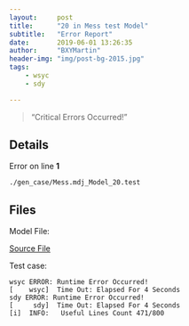 ```yaml
---
layout:     post
title:      "20 in Mess test Model"
subtitle:   "Error Report"
date:       2019-06-01 13:26:35
author:     "BXYMartin"
header-img: "img/post-bg-2015.jpg"
tags:
    - wsyc
    - sdy

---
```


> “Critical Errors Occurred!”


## Details

Error on line **1**

```
./gen_case/Mess.mdj_Model_20.test
```

## Files

Model File:

[Source File](https://github.com/BXYMartin/OO-Public/blob/master/test_mdj/Mess.mdj)

Test case:

```
wsyc ERROR: Runtime Error Occurred!
[    wsyc]  Time Out: Elapsed For 4 Seconds
sdy ERROR: Runtime Error Occurred!
[     sdy]  Time Out: Elapsed For 4 Seconds
[i]  INFO:	 Useful Lines Count 471/800
```


